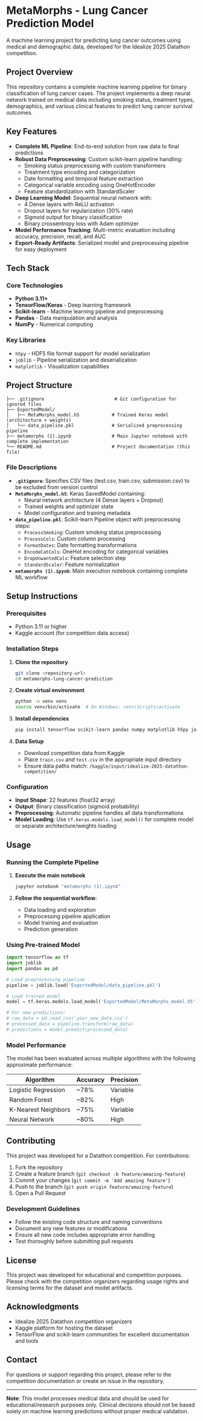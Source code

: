 # MetaMorphs - Lung Cancer Prediction Model

A machine learning project for predicting lung cancer outcomes using medical and demographic data, developed for the Idealize 2025 Datathon competition.

## Project Overview

This repository contains a complete machine learning pipeline for binary classification of lung cancer cases. The project implements a deep neural network trained on medical data including smoking status, treatment types, demographics, and various clinical features to predict lung cancer survival outcomes.

## Key Features

- **Complete ML Pipeline**: End-to-end solution from raw data to final predictions
- **Robust Data Preprocessing**: Custom scikit-learn pipeline handling:
  - Smoking status preprocessing with custom transformers
  - Treatment type encoding and categorization
  - Date formatting and temporal feature extraction
  - Categorical variable encoding using OneHotEncoder
  - Feature standardization with StandardScaler
- **Deep Learning Model**: Sequential neural network with:
  - 4 Dense layers with ReLU activation
  - Dropout layers for regularization (30% rate)
  - Sigmoid output for binary classification
  - Binary crossentropy loss with Adam optimizer
- **Model Performance Tracking**: Multi-metric evaluation including accuracy, precision, recall, and AUC
- **Export-Ready Artifacts**: Serialized model and preprocessing pipeline for easy deployment

## Tech Stack

### Core Technologies
- **Python 3.11+**
- **TensorFlow/Keras** - Deep learning framework
- **Scikit-learn** - Machine learning pipeline and preprocessing
- **Pandas** - Data manipulation and analysis
- **NumPy** - Numerical computing

### Key Libraries
- `h5py` - HDF5 file format support for model serialization
- `joblib` - Pipeline serialization and deserialization
- `matplotlib` - Visualization capabilities

## Project Structure

```
├── .gitignore                          # Git configuration for ignored files
├── ExportedModel/
│   ├── MetaMorphs_model.h5            # Trained Keras model (architecture + weights)
│   └── data_pipeline.pkl              # Serialized preprocessing pipeline
├── metamorphs (1).ipynb               # Main Jupyter notebook with complete implementation
└── README.md                          # Project documentation (this file)
```

### File Descriptions

- **`.gitignore`**: Specifies CSV files (test.csv, train.csv, submission.csv) to be excluded from version control
- **`MetaMorphs_model.h5`**: Keras SavedModel containing:
  - Neural network architecture (4 Dense layers + Dropout)
  - Trained weights and optimizer state
  - Model configuration and training metadata
- **`data_pipeline.pkl`**: Scikit-learn Pipeline object with preprocessing steps:
  - `ProcessSmoking`: Custom smoking status preprocessing
  - `ProcessCols`: Custom column processing
  - `FormatDates`: Date formatting transformations
  - `EncodeCatCols`: OneHot encoding for categorical variables
  - `DropUnwantedCols`: Feature selection step
  - `StandardScaler`: Feature normalization
- **`metamorphs (1).ipynb`**: Main execution notebook containing complete ML workflow

## Setup Instructions

### Prerequisites
- Python 3.11 or higher
- Kaggle account (for competition data access)

### Installation Steps

1. **Clone the repository**
   ```bash
   git clone <repository-url>
   cd metamorphs-lung-cancer-prediction
   ```

2. **Create virtual environment**
   ```bash
   python -m venv venv
   source venv/bin/activate  # On Windows: venv\Scripts\activate
   ```

3. **Install dependencies**
   ```bash
   pip install tensorflow scikit-learn pandas numpy matplotlib h5py joblib
   ```

4. **Data Setup**
   - Download competition data from Kaggle
   - Place `train.csv` and `test.csv` in the appropriate input directory
   - Ensure data paths match: `/kaggle/input/idealize-2025-datathon-competition/`

### Configuration
- **Input Shape**: 22 features (float32 array)
- **Output**: Binary classification (sigmoid probability)
- **Preprocessing**: Automatic pipeline handles all data transformations
- **Model Loading**: Use `tf.keras.models.load_model()` for complete model or separate architecture/weights loading

## Usage

### Running the Complete Pipeline

1. **Execute the main notebook**
   ```bash
   jupyter notebook "metamorphs (1).ipynb"
   ```

2. **Follow the sequential workflow**:
   - Data loading and exploration
   - Preprocessing pipeline application
   - Model training and evaluation
   - Prediction generation

### Using Pre-trained Model

```python
import tensorflow as tf
import joblib
import pandas as pd

# Load preprocessing pipeline
pipeline = joblib.load('ExportedModel/data_pipeline.pkl')

# Load trained model
model = tf.keras.models.load_model('ExportedModel/MetaMorphs_model.h5')

# For new predictions:
# raw_data = pd.read_csv('your_new_data.csv')
# processed_data = pipeline.transform(raw_data)
# predictions = model.predict(processed_data)
```

### Model Performance

The model has been evaluated across multiple algorithms with the following approximate performance:

| Algorithm | Accuracy | Precision |
|-----------|----------|-----------|
| Logistic Regression | ~78% | Variable |
| Random Forest | ~82% | High |
| K-Nearest Neighbors | ~75% | Variable |
| Neural Network | ~80% | High |

## Contributing

This project was developed for a Datathon competition. For contributions:

1. Fork the repository
2. Create a feature branch (`git checkout -b feature/amazing-feature`)
3. Commit your changes (`git commit -m 'Add amazing feature'`)
4. Push to the branch (`git push origin feature/amazing-feature`)
5. Open a Pull Request

### Development Guidelines
- Follow the existing code structure and naming conventions
- Document any new features or modifications
- Ensure all new code includes appropriate error handling
- Test thoroughly before submitting pull requests

## License

This project was developed for educational and competition purposes. Please check with the competition organizers regarding usage rights and licensing terms for the dataset and model artifacts.

## Acknowledgments

- Idealize 2025 Datathon competition organizers
- Kaggle platform for hosting the dataset
- TensorFlow and scikit-learn communities for excellent documentation and tools

## Contact

For questions or support regarding this project, please refer to the competition documentation or create an issue in the repository.

---

**Note**: This model processes medical data and should be used for educational/research purposes only. Clinical decisions should not be based solely on machine learning predictions without proper medical validation.
```

